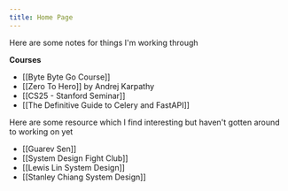 ```yaml
---
title: Home Page
---
```


Here are some notes for things I'm working through

**Courses**

- [[Byte Byte Go Course]]
- [[Zero To Hero]] by Andrej Karpathy
- [[CS25 - Stanford Seminar]]
- [[The Definitive Guide to Celery and FastAPI]]

Here are some resource which I find interesting but haven't gotten around to working on yet

- [[Guarev Sen]]
- [[System Design Fight Club]]
- [[Lewis Lin System Design]]
- [[Stanley Chiang System Design]]

